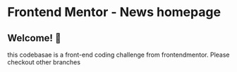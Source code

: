 # Frontend Mentor - News homepage


## Welcome! 👋

this codebasae is a front-end coding challenge from frontendmentor. Please checkout other branches

